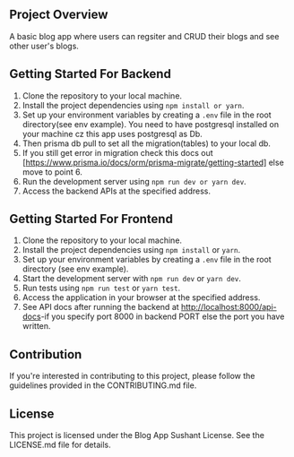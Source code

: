 ## Project Overview
A basic blog app where users can regsiter and CRUD their blogs and see other user's blogs.

## Getting Started For Backend

1. Clone the repository to your local machine.
2. Install the project dependencies using `npm install or yarn`.
3. Set up your environment variables by creating a `.env` file in the root directory(see env example).
   You need to have postgresql installed on your machine cz this app uses postgresql as Db.
4. Then prisma db pull to set all the migration(tables) to your local db.
5. If you still get error in migration check this docs out [https://www.prisma.io/docs/orm/prisma-migrate/getting-started] else move to point 6. 
6. Run the development server using `npm run dev or yarn dev`.
7. Access the backend APIs at the specified address.


## Getting Started For Frontend

1. Clone the repository to your local machine.
2. Install the project dependencies using `npm install` or `yarn`.
3. Set up your environment variables by creating a `.env` file in the root directory (see env example).
4. Start the development server with `npm run dev` or `yarn dev`.
5. Run tests using `npm run test` or `yarn test`.
6. Access the application in your browser at the specified address.
7. See API docs after running the backend at [http://localhost:8000/api-docs](http://localhost:8000/api-docs)-if you specify port 8000 in backend PORT else the port you have written.

## Contribution

If you're interested in contributing to this project, please follow the guidelines provided in the CONTRIBUTING.md file.

## License

This project is licensed under the Blog App Sushant License. See the LICENSE.md file for details.


